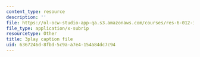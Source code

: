 ```yaml
---
content_type: resource
description: ''
file: https://ol-ocw-studio-app-qa.s3.amazonaws.com/courses/res-6-012-introduction-to-probability-spring-2018/6367246d8fbd5c9aa7e4154a84dc7c94_jPB9zI8F7rE.vtt
file_type: application/x-subrip
resourcetype: Other
title: 3play caption file
uid: 6367246d-8fbd-5c9a-a7e4-154a84dc7c94
---
```

